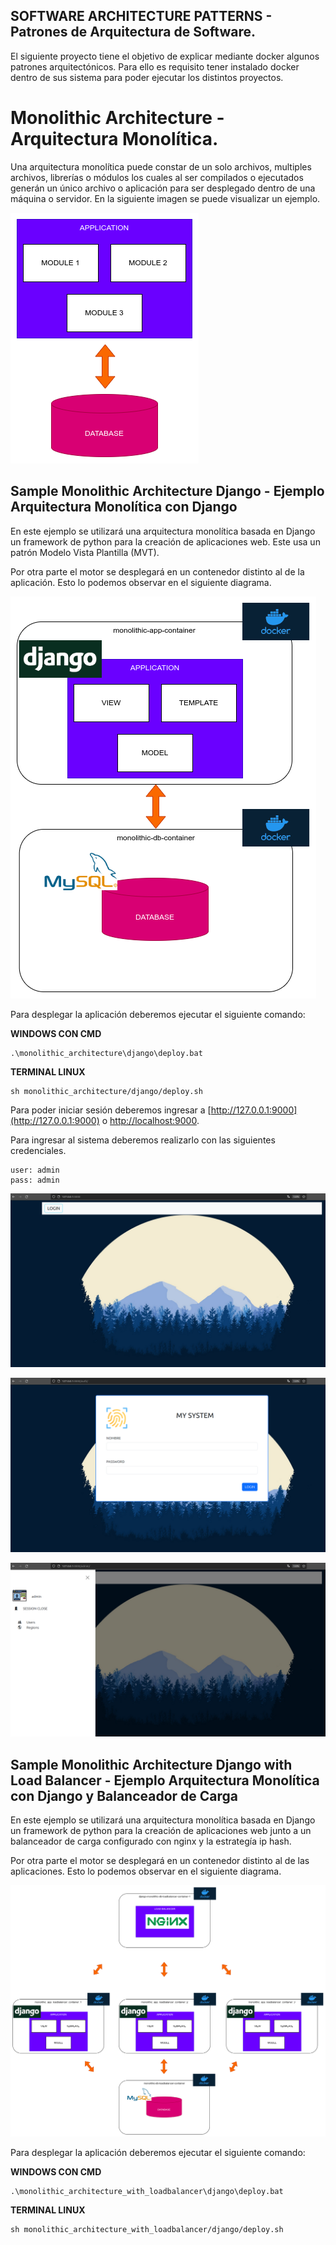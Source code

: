 ## SOFTWARE ARCHITECTURE PATTERNS - Patrones de Arquitectura de Software.

El siguiente proyecto tiene el objetivo de explicar mediante docker algunos patrones arquitectónicos. Para ello es requisito tener instalado docker dentro de sus sistema para poder ejecutar los distintos proyectos.

# Monolithic Architecture - Arquitectura Monolítica.

Una arquitectura monolítica puede constar de un solo archivos, multiples archivos, librerías o módulos los cuales al ser compilados o ejecutados generán un único archivo o aplicación para ser desplegado dentro de una máquina o servidor. En la siguiente imagen se puede visualizar un ejemplo.

![monolito_01.png](./docs/monolito_01.png)

## Sample Monolithic Architecture Django - Ejemplo Arquitectura Monolítica con Django 

En este ejemplo se utilizará una arquitectura monolítica basada en Django un framework de python para la creación de aplicaciones web. Este usa un patrón Modelo Vista Plantilla (MVT).

Por otra parte el motor se desplegará en un contenedor distinto al de la aplicación. Esto lo podemos observar en el siguiente diagrama.

![monolito_02.png](./docs/monolito_02.png)

Para desplegar la aplicación deberemos ejecutar el siguiente comando:

**WINDOWS CON CMD**

```shell
.\monolithic_architecture\django\deploy.bat
```

**TERMINAL LINUX**

```shell
sh monolithic_architecture/django/deploy.sh
```


Para poder iniciar sesión deberemos ingresar a [http://127.0.0.1:9000](http://127.0.0.1:9000) o [http://localhost:9000](http://localhost:9000).

Para ingresar al sistema deberemos realizarlo con las siguientes credenciales.

```
user: admin
pass: admin
```

![my_system_1](./docs/my_system_1.png)

![my_system_3](./docs/my_system_3.png)

![my_system_2](./docs/my_system_2.png)


## Sample Monolithic Architecture Django with Load Balancer - Ejemplo Arquitectura Monolítica con Django y Balanceador de Carga

En este ejemplo se utilizará una arquitectura monolítica basada en Django un framework de python para la creación de aplicaciones web junto a un balanceador de carga configurado con nginx y la estrategía ip hash.

Por otra parte el motor se desplegará en un contenedor distinto al de las aplicaciones. Esto lo podemos observar en el siguiente diagrama.

![monolito_03.png](./docs/monolito_03.png)

Para desplegar la aplicación deberemos ejecutar el siguiente comando:

**WINDOWS CON CMD**

```shell
.\monolithic_architecture_with_loadbalancer\django\deploy.bat
```

**TERMINAL LINUX**

```shell
sh monolithic_architecture_with_loadbalancer/django/deploy.sh
```